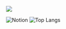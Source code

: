 <img src="https://capsule-render.vercel.app/api?type=wave&color=auto&height=300&section=header&text=capsule%20render&fontSize=90" />

![Notion](https://img.shields.io/badge/Notion-%23000000.svg?style=for-the-badge&logo=notion&logoColor=white)
![Top Langs](https://github-readme-stats.vercel.app/api/top-langs/?username=hz6450&layout=compact)
